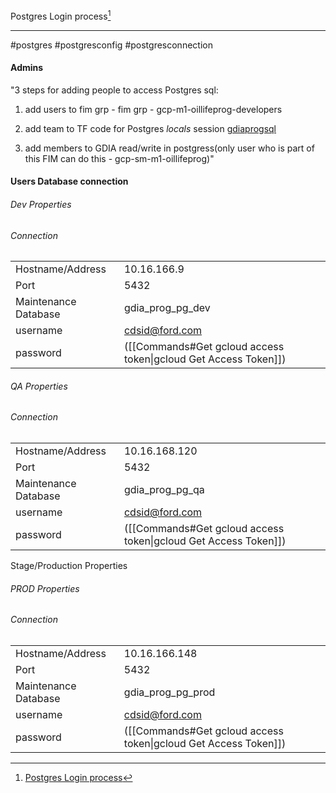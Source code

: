 Postgres Login process[^1]
***
#postgres #postgresconfig #postgresconnection 

#### Admins
"3 steps for adding people to access Postgres sql:
1. add users to fim grp - fim grp - gcp-m1-oillifeprog-developers
2. add team to TF code for Postgres *locals* session
	[gdiaprogsql](https://github.ford.com/gdia-prognostics/gdiaprogsql/blob/main/main.tf)

3. add members to GDIA read/write in postgress(only user who is part of this FIM can do this - gcp-sm-m1-oillifeprog)"

#### Users Database connection

###### Dev Properties

###### Connection
|                      |                                                                 |
| -------------------- | --------------------------------------------------------------- |
| Hostname/Address     | 10.16.166.9                                                     |
| Port                 | 5432                                                            |
| Maintenance Database | gdia_prog_pg_dev                                                |
| username             | cdsid@ford.com                                                  |
| password             | ([[Commands#Get gcloud access token\|gcloud Get Access Token]]) |

###### QA Properties

###### Connection
|                      |                                                                 |
| -------------------- | --------------------------------------------------------------- |
| Hostname/Address     | 10.16.168.120                                                   |
| Port                 | 5432                                                            |
| Maintenance Database | gdia_prog_pg_qa                                                 |
| username             | cdsid@ford.com                                                  |
| password             | ([[Commands#Get gcloud access token\|gcloud Get Access Token]]) |
Stage/Production Properties

###### PROD Properties

###### Connection
|                      |                                                                 |
| -------------------- | --------------------------------------------------------------- |
| Hostname/Address     | 10.16.166.148                                                   |
| Port                 | 5432                                                            |
| Maintenance Database | gdia_prog_pg_prod                                               |
| username             | cdsid@ford.com                                                  |
| password             | ([[Commands#Get gcloud access token\|gcloud Get Access Token]]) |



[^1]: [Postgres Login process](https://azureford.sharepoint.com/:w:/r/sites/CSIAnalytics/Shared%20Documents/Prognostics/Internal%20DEA%20Prognostics/PAE%20Streaming/KT%20Files/Steps%20to%20connect%20postgresql%20for%20GDIA%20Prognostics%20SE-%20user%20login.docx?d=w39892272a39141099ef14996b0af743c&csf=1&web=1&e=VvRfZd)